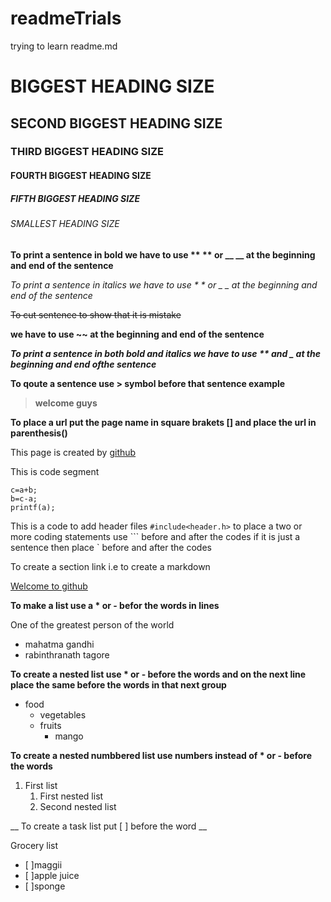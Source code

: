 # readmeTrials
trying to learn readme.md
# BIGGEST HEADING SIZE
## SECOND BIGGEST HEADING SIZE
### THIRD BIGGEST HEADING SIZE
#### FOURTH BIGGEST HEADING SIZE
##### FIFTH BIGGEST HEADING SIZE
###### SMALLEST HEADING SIZE
**To print a sentence in bold we have to use ** ** or __ __ at the beginning and end of the sentence**

*To print a sentence in italics we have to use * * or _ _ at the beginning and end of the sentence*

~~To cut sentence to show that it is mistake~~

**we have to use ~~ at the beginning and end of the sentence**

**_To print a sentence in both bold and italics we have to use ** and _ at the beginning and end ofthe sentence_**

**To qoute a sentence use > symbol before that sentence example**
>**welcome guys**

**To place a url put the page name in square brakets [] and place the url in parenthesis()**

This page is created by [github](https://pages.github.com)


This is  code segment
```
c=a+b;
b=c-a;
printf(a);
```
This is a code to add header files `#include<header.h>`
to place a two or more coding statements use ``` before and after the codes
if it is just a sentence then place ` before and after the codes

To create a section link i.e to create a markdown

[Welcome to github](#smallest-heading-size)

__To make a list use a * or - befor the words in lines__

One of the greatest person of the world
 * mahatma gandhi 
 * rabinthranath tagore

**To create a nested list use * or - before the words and on the next line place the same before the words in that next group**  

* food
  * vegetables
  * fruits
    * mango

**To create a nested numbbered list use numbers instead of * or - before the words** 

1. First list
   1. First nested list
   2. Second nested list
 
__ To  create a task list put [ ] before the word __

Grocery list
  - [ ]maggii
  - [ ]apple juice
  - [ ]sponge
